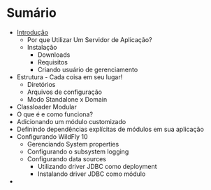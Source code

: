 # Sumário

* [Introdução](chapter1.md)
  * Por que Utilizar Um Servidor de Aplicação?
  * Instalação
    * Downloads
    * Requisitos
    * Criando usuário de gerenciamento
* Estrutura - Cada coisa em seu lugar!
  * Diretórios
  * Arquivos de configuração
  * Modo Standalone x Domain
*  Classloader Modular
  *  O que é e como funciona?
  *  Adicionando um módulo customizado
  *  Definindo dependências explícitas de módulos em sua aplicação
* Configurando WildFly 10
  * Gerenciando System properties
  * Configurando o subsystem logging
  * Configurando data sources
    * Utilizando driver JDBC como deployment
    * Instalando driver JDBC como módulo
* 

 


